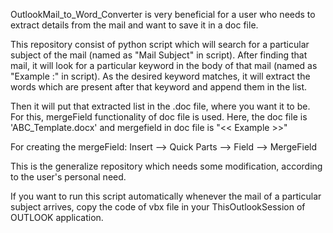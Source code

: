 OutlookMail_to_Word_Converter is very beneficial for a user who needs to extract details from the mail and want to save it in a doc file.

This repository consist of python script which will search for a particular subject of the mail (named as "Mail Subject" in script).
After finding that mail, it will look for a particular keyword in the body of that mail (named as "Example :" in script). As the desired keyword matches, it will extract the words which are present after that keyword and append them in the list.

Then it will put that extracted list in the .doc file, where you want it to be. For this, mergeField functionality of doc file is used. 
Here, the doc file is 'ABC_Template.docx' and mergefield in doc file is "<< Example >>"

For creating the mergeField:
  Insert --> Quick Parts --> Field --> MergeField
  
This is the generalize repository which needs some modification, according to the user's personal need.

If you want to run this script automatically whenever the mail of a particular subject arrives, copy the code of vbx file in your ThisOutlookSession of OUTLOOK application.
